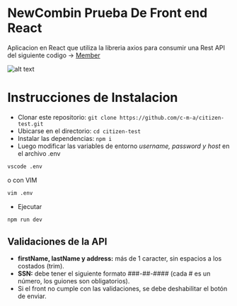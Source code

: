 # NewCombin Prueba De Front end React

Aplicacion en React que utiliza la libreria axios para consumir una Rest API del siguiente codigo -> [Member](https://github.com/newcombin/devskillsadv)

![alt text](https://github.com/c-m-a/citizen-test/blob/main/docs/design.png "Citizen Web App")

# Instrucciones de Instalacion

* Clonar este repositorio: `git clone https://github.com/c-m-a/citizen-test.git`
* Ubicarse en el directorio: `cd citizen-test`
* Instalar las dependencias: `npm i`
* Luego modificar las variables de entorno *username, password y host* en el archivo .env

```bash
vscode .env
```

o con VIM

```bash
vim .env
```

* Ejecutar
```bash
npm run dev
```

## Validaciones de la API
* **firstName, lastName y address:** más de 1 caracter, sin espacios a los costados (trim).
* **SSN:** debe tener el siguiente formato ###-##-#### (cada # es un número, los guiones son obligatorios).
* Si el front no cumple con las validaciones, se debe deshabilitar el botón de enviar.

